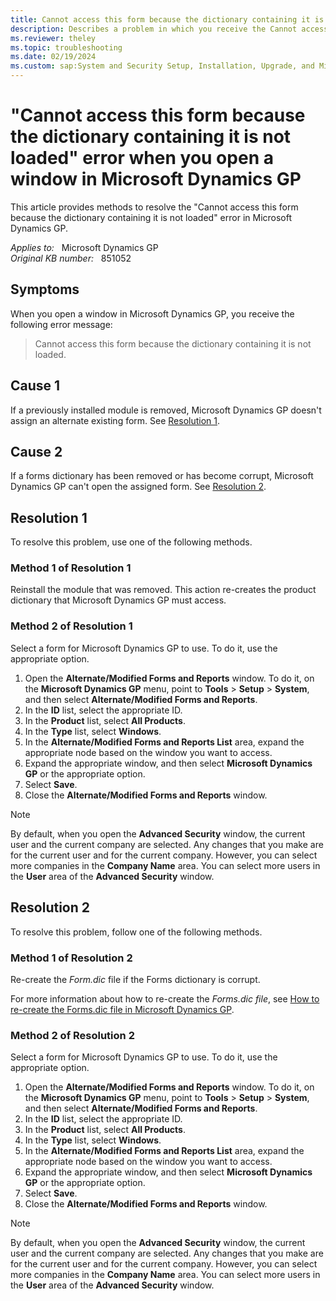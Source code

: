 ```yaml
---
title: Cannot access this form because the dictionary containing it is not loaded error when you open a window in Microsoft Dynamics GP 
description: Describes a problem in which you receive the Cannot access this form because the dictionary containing it is not loaded error when you open a window in Microsoft Dynamics GP. A resolution is provided.
ms.reviewer: theley
ms.topic: troubleshooting
ms.date: 02/19/2024
ms.custom: sap:System and Security Setup, Installation, Upgrade, and Migrations
---
```

# "Cannot access this form because the dictionary containing it is not loaded" error when you open a window in Microsoft Dynamics GP

This article provides methods to resolve the "Cannot access this form because the dictionary containing it is not loaded" error in Microsoft Dynamics GP.

_Applies to:_ &nbsp; Microsoft Dynamics GP  
_Original KB number:_ &nbsp; 851052

## Symptoms

When you open a window in Microsoft Dynamics GP, you receive the following error message:

> Cannot access this form because the dictionary containing it is not loaded.

## Cause 1

If a previously installed module is removed, Microsoft Dynamics GP doesn't assign an alternate existing form. See [Resolution 1](#resolution-1).

## Cause 2

If a forms dictionary has been removed or has become corrupt, Microsoft Dynamics GP can't open the assigned form. See [Resolution 2](#resolution-2).

## Resolution 1

To resolve this problem, use one of the following methods.

### Method 1 of Resolution 1

Reinstall the module that was removed. This action re-creates the product dictionary that Microsoft Dynamics GP must access.

### Method 2 of Resolution 1

Select a form for Microsoft Dynamics GP to use. To do it, use the appropriate option.

1. Open the **Alternate/Modified Forms and Reports** window. To do it, on the **Microsoft Dynamics GP** menu, point to **Tools** > **Setup** > **System**, and then select **Alternate/Modified Forms and Reports**.
2. In the **ID** list, select the appropriate ID.
3. In the **Product** list, select **All Products**.
4. In the **Type** list, select **Windows**.
5. In the **Alternate/Modified Forms and Reports List** area, expand the appropriate node based on the window you want to access.
6. Expand the appropriate window, and then select **Microsoft Dynamics GP** or the appropriate option.
7. Select **Save**.
8. Close the **Alternate/Modified Forms and Reports** window.

> [!NOTE]
> By default, when you open the **Advanced Security** window, the current user and the current company are selected. Any changes that you make are for the current user and for the current company. However, you can select more companies in the **Company Name** area. You can select more users in the **User** area of the **Advanced Security** window.

## Resolution 2

To resolve this problem, follow one of the following methods.

### Method 1 of Resolution 2

Re-create the _Form.dic_ file if the Forms dictionary is corrupt.

For more information about how to re-create the _Forms.dic file_, see [How to re-create the Forms.dic file in Microsoft Dynamics GP](re-create-the-forms-dot-dic-file.md).

### Method 2 of Resolution 2

Select a form for Microsoft Dynamics GP to use. To do it, use the appropriate option.

1. Open the **Alternate/Modified Forms and Reports** window. To do it, on the **Microsoft Dynamics GP** menu, point to **Tools** > **Setup** > **System**, and then select **Alternate/Modified Forms and Reports**.
2. In the **ID** list, select the appropriate ID.
3. In the **Product** list, select **All Products**.
4. In the **Type** list, select **Windows**.
5. In the **Alternate/Modified Forms and Reports List** area, expand the appropriate node based on the window you want to access.
6. Expand the appropriate window, and then select **Microsoft Dynamics GP** or the appropriate option.
7. Select **Save**.
8. Close the **Alternate/Modified Forms and Reports** window.

> [!NOTE]
> By default, when you open the **Advanced Security** window, the current user and the current company are selected. Any changes that you make are for the current user and for the current company. However, you can select more companies in the **Company Name** area. You can select more users in the **User** area of the **Advanced Security** window.
